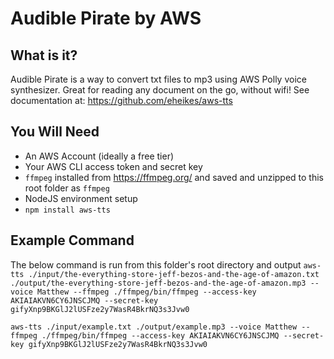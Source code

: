 # Audible Pirate by AWS

## What is it?
Audible Pirate is a way to convert txt files to mp3 using AWS Polly voice synthesizer. Great for reading any document on the go, without wifi! See documentation at: https://github.com/eheikes/aws-tts <br/>

## You Will Need
- An AWS Account (ideally a free tier)
- Your AWS CLI access token and secret key
- `ffmpeg` installed from https://ffmpeg.org/ and saved and unzipped to this root folder as `ffmpeg`
- NodeJS environment setup
- `npm install aws-tts`

## Example Command
The below command is run from this folder's root directory and output
`aws-tts ./input/the-everything-store-jeff-bezos-and-the-age-of-amazon.txt ./output/the-everything-store-jeff-bezos-and-the-age-of-amazon.mp3 --voice Matthew --ffmpeg ./ffmpeg/bin/ffmpeg --access-key AKIAIAKVN6CY6JNSCJMQ --secret-key gifyXnp9BKGlJ2lUSFze2y7WasR4BkrNQ3s3Jvw0`

`aws-tts ./input/example.txt ./output/example.mp3 --voice Matthew --ffmpeg ./ffmpeg/bin/ffmpeg --access-key AKIAIAKVN6CY6JNSCJMQ --secret-key gifyXnp9BKGlJ2lUSFze2y7WasR4BkrNQ3s3Jvw0`
